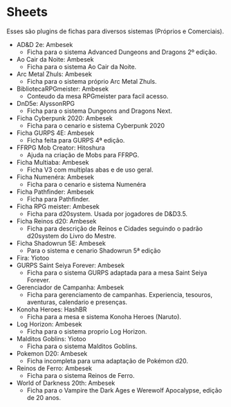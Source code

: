 # Sheets
Esses são plugins de fichas para diversos sistemas (Próprios e Comerciais). 

- AD&D 2e: Ambesek
	- Ficha para o sistema Advanced Dungeons and Dragons 2º edição.
- Ao Cair da Noite: Ambesek
	- Ficha para o sistema Ao Cair da Noite.
- Arc Metal Zhuls: Ambesek
	- Ficha para o sistema próprio Arc Metal Zhuls.
- BibliotecaRPGmeister: Ambesek
	- Conteudo da mesa RPGmeister para facil acesso.
- DnD5e: AlyssonRPG
	- Ficha para o sistema Dungeons and Dragons Next.
- Ficha Cyberpunk 2020: Ambesek
	- Ficha para o cenario e sistema Cyberpunk 2020
- Ficha GURPS 4E: Ambesek
	- Ficha feita para GURPS 4ª edição.
- FFRPG Mob Creator: Hitoshura
	- Ajuda na criação de Mobs para FFRPG.
- Ficha Multiaba: Ambesek
	- Ficha V3 com multiplas abas e de uso geral. 
- Ficha Numenéra: Ambesek
	- Ficha para o cenario e sistema Numenéra
- Ficha Pathfinder: Ambesek
	- Ficha para Pathfinder.
- Ficha RPG meister: Ambesek
	- Ficha para d20system. Usada por jogadores de D&D3.5.
- Ficha Reinos d20: Ambesek
	- Ficha para descrição de Reinos e Cidades seguindo o padrão d20system do Livro do Mestre.  
- Ficha Shadowrun 5E: Ambesek
	- Para o sistema e cenario Shadowrun 5ª edição
- Fira: Yiotoo
- GURPS Saint Seiya Forever: Ambesek
	- Ficha para o sistema GURPS adaptada para a mesa Saint Seiya Forever.
- Gerenciador de Campanha: Ambesek
	- Ficha para gerenciamento de campanhas. Experiencia, tesouros, aventuras, calendario e presenças. 
- Konoha Heroes: HashBR
	- Ficha para a mesa e sistema Konoha Heroes (Naruto).
- Log Horizon: Ambesek
	- Ficha para o sistema proprio Log Horizon.
- Malditos Goblins: Yiotoo
	- Ficha para o sistema Malditos Goblins.
- Pokemon D20: Ambesek
	- Ficha incompleta para uma adaptação de Pokémon d20.
- Reinos de Ferro: Ambesek
	- Ficha para o sistema Reinos de Ferro. 
- World of Darkness 20th: Ambesek
	- Ficha para o Vampire the Dark Ages e Werewolf Apocalypse, edição de 20 anos. 
